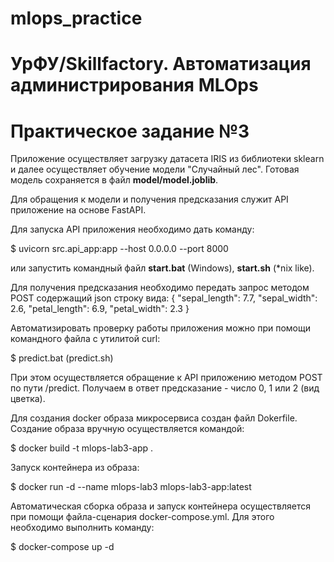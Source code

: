 # mlops_practice
# УрФУ/Skillfactory. Автоматизация администрирования MLOps
# Практическое задание №3

Приложение осуществляет загрузку датасета IRIS из библиотеки sklearn и далее осуществляет
обучение модели "Случайный лес". Готовая модель сохраняется в файл **model/model.joblib**.

Для обращения к модели и получения предсказания служит API приложение на основе FastAPI.

Для запуска API приложения необходимо дать команду:

$ uvicorn src.api_app:app --host 0.0.0.0 --port 8000

или запустить командный файл **start.bat** (Windows), **start.sh** (*nix like).

Для получения предсказания необходимо передать запрос методом POST содержащий json строку вида:
{
    "sepal_length": 7.7,
    "sepal_width": 2.6,
    "petal_length": 6.9,
    "petal_width": 2.3
}

Автоматизировать проверку работы приложения можно при помощи командного файла с утилитой curl:

$ predict.bat (predict.sh)

При этом осуществляется обращение к API приложению методом POST по пути /predict. Получаем в ответ 
предсказание - число 0, 1 или 2 (вид цветка).

Для создания docker образа микросервиса создан файл Dokerfile.
Создание образа вручную осуществляется командой:

$ docker build -t mlops-lab3-app .

Запуск контейнера из образа:

$ docker run -d --name mlops-lab3 mlops-lab3-app:latest

Автоматическая сборка образа и запуск контейнера осуществляется при помощи
файла-сценария docker-compose.yml. Для этого необходимо выполнить команду:

$ docker-compose up -d
